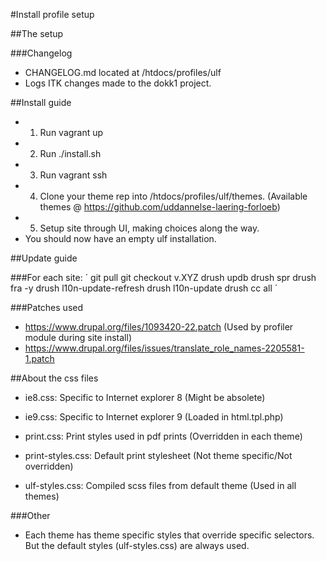 #Install profile setup

##The setup

###Changelog
* CHANGELOG.md located at /htdocs/profiles/ulf
* Logs ITK changes made to the dokk1 project.

##Install guide
* 1) Run vagrant up
* 2) Run ./install.sh
* 3) Run vagrant ssh
* 4) Clone your theme rep into /htdocs/profiles/ulf/themes.
(Available themes @ https://github.com/uddannelse-laering-forloeb)
* 5) Setup site through UI, making choices along the way.
* You should now have an empty ulf installation.

##Update guide

###For each site:
´
git pull
git checkout v.XYZ
drush updb
drush spr
drush fra -y
drush l10n-update-refresh
drush l10n-update
drush cc all
´

###Patches used
* https://www.drupal.org/files/1093420-22.patch (Used by profiler module during site install)
* https://www.drupal.org/files/issues/translate_role_names-2205581-1.patch

##About the css files
- ie8.css: Specific to Internet explorer 8 (Might be absolete)

- ie9.css: Specific to Internet explorer 9 (Loaded in html.tpl.php)

- print.css: Print styles used in pdf prints (Overridden in each theme)

- print-styles.css: Default print stylesheet (Not theme specific/Not overridden)

- ulf-styles.css: Compiled scss files from default theme (Used in all themes)

###Other
- Each theme has theme specific styles that override specific selectors. But the default styles (ulf-styles.css) are always used.


